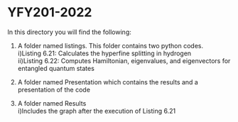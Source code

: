 # YFY201-2022

In this directory you will find the following:
1)	A folder named listings. This folder contains two python codes.\
 	i)Listing 6.21: Calculates the hyperfine splitting in hydrogen\
 	ii)Listing 6.22: Computes Hamiltonian, eigenvalues, and eigenvectors for entangled quantum states

2)	A folder named Presentation which contains the results and a presentation of the code 

3)	A folder named Results\
 	i)Includes the graph after the execution of Listing 6.21


